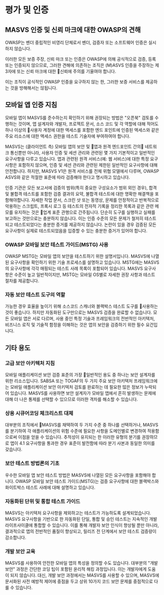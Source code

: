 # 평가 및 인증

## MASVS 인증 및 신뢰 마크에 대한 OWASP의 견해

OWASP는 벤더 중립적인 비영리 단체로서 벤더, 검증자 또는 소프트웨어 인증은 실시하지 않습니다.

이러한 모든 보증 주장, 신뢰 마크 또는 인증은 OWASP에 의해 공식적으로 검증, 등록 또는 인증되지 않으므로, 그러한 견해에 의존하는 조직은 (M)ASVS 인증을 주장하는 제3자에 또는 신뢰 마크에 대한 신뢰에 주의를 기울여야 합니다.

이는 조직이 공식적인 OWASP 인증을 요구하지 않는 한, 그러한 보증 서비스를 제공하는 것을 방해해서는 않됩니다.

## 모바일 앱 인증 지침

모바일 앱이 MASVS를 준수하는지 확인하기 위해 권장되는 방법은 "오픈북" 검토를 수행하는 것이며, 앱 설계자와 개발자, 프로젝트 문서, 소스 코드 및 각 역할에 대해 적어도 하나 이상의 사용자 계정에 대한 액세스를 포함한 엔드 포인트에 인증된 액세스와 같은 주요 리소스에 대한 액세스 권한을 테스트 기술자에 부여하여야 합니다.

MASVS는 (클라이언트 측) 모바일 앱의 보안 및 앱과 원격 엔드포인트 간의 네트워크 통신뿐만 아니라, 사용자 인증 및 세션 관리와 관련된 몇 가지 기본적이고 일반적인 요구사항을 다루고 있습니다. 앱과 관련된 원격 서비스(예: 웹 서비스)에 대한 특정 요구 사항은 포함하지 않으며, 인증 및 세션 관리와 관련된 제한된 일반적인 요구사항에 대해 안전합니다. 하지만, MASVS V1은 원격 서비스를 전체 위협 모델에서 다루며, OWASP ASVS와 같은 적절한 표준에 따라 검증해야 한다고 명시하고 있습니다.

인증 기관은 모든 보고서에 검증의 범위(특히 중요한 구성요소가 범위 외인 경우), 합격 및 불합격 테스트를 포함한 검증 결과의 요약, 불합격 테스트에 대한 명확한 해결책을 포함해야합니다. 자세한 작업 문서, 스크린 샷 또는 동영상, 문제를 안정적이고 반복적으로 악용하는 스크립트, 프록시 로그 등 테스트의 전자적 기록을 정리한 목록과 같은 관련 메모를 유지하는 것은 업계 표준 관행으로 간주됩니다. 단순히 도구를 실행하고 실패를 보고하는 것만으로는 충분하지 않습니다. 이는 인증 수준의 모든 문제가 철저히 테스트되고 테스트되었다는 충분한 증거를 제공하지 않습니다. 논란이 있을 경우 검증된 모든 요구사항이 실제로 테스트되었음을 입증할 수 있는 충분한 증거가 있어야 합니다.

### OWASP 모바일 보안 테스트 가이드(MSTG) 사용

OWASP MSTG는 모바일 앱의 보안을 테스트하기 위한 설명서입니다. MASVS에 나열된 요구사항을 확인하기 위한 기술 프로세스를 설명하고 있습니다. MSTG에는 MASVS의 요구사항에 각각 매핑되는 테스트 사례 목록이 포함되어 있습니다. MASVS 요구사항은 수준이 높고 일반적이지만, MSTG는 모바일 OS별로 자세한 권장 사항과 테스트 절차를 제공합니다.

### 자동 보안 테스트 도구의 역할

가능한 경우 효율을 높이기 위해 소스코드 스캐너와 블랙박스 테스트 도구를 사용하는 것이 좋습니다. 하지만 자동화된 도구만으로는 MASVS 검증을 완료할 수 없습니다. 모든 모바일 앱은 서로 다르며, 사용 중인 특정 기술과 프레임워크의 전반적인 아키텍처, 비즈니스 로직 및 기술적 함정을 이해하는 것은 앱의 보안을 검증하기 위한 필수 요건입니다.

## 기타 용도

### 고급 보안 아키텍처 지침

모바일 애플리케이션 보안 검증 표준의 가장 일반적인 용도 중 하나는 보안 설계자를 위한 리소스입니다. SABSA 또는 TOGAF의 두 가지 주요 보안 아키텍처 프레임워크에는 모바일 애플리케이션 보안 아키텍처 검토를 완료하는 데 필요한 많은 정보가 누락되어 있습니다. MASVS를 사용하면 보안 설계자가 모바일 앱에서 흔히 발생하는 문제에 대해 더 나은 통제를 선택할 수 있으므로 이러한 격차를 해소할 수 있습니다.

### 상용 시큐어코딩 체크리스트 대체

대부분의 조직에서 MASVS를 채택하여 두 가지 수준 중 하나를 선택하거나, MASVS를 분기하여 각 애플리케이션의 위험 수준에 필요한 사항을 도메인별로 변경하여 적용함으로써 이점을 얻을 수 있습니다. 추적성이 유지되는 한 이러한 유형의 분기를 권장하므로 앱이 4.1 요구사항을 통과한 경우 표준이 발전함에 따라 분기 사본과 동일한 의미를 갖습니다.

### 보안 테스트 방법론의 기초

우수한 모바일 앱 보안 테스트 방법은 MASVS에 나열된 모든 요구사항을 포함해야 합니다. OWASP 모바일 보안 테스트 가이드(MSTG)는 검증 요구사항에 대한 블랙박스와 화이트박스 테스트 사례에 대해 설명하고 있습니다.

### 자동화된 단위 및 통합 테스트 가이드

MASVS는 아키텍처 요구사항을 제외하고는 테스트가 가능하도록 설계되었습니다. MASVS 요구사항을 기반으로 한 자동화된 단일, 통합 및 승인 테스트는 지속적인 개발 라이프사이클에 통합할 수 있습니다. 이를 통해 개발자 보안 인식이 향상될 뿐만 아니라, 결과적으로 앱의 전반적인 품질이 향상되고, 릴리즈 전 단계에서 보안 테스트 검증량이 감소합니다.

### 개발 보안 교육

MASVS를 사용하여 안전한 모바일 앱의 특성을 정의할 수도 있습니다. 대부분의 "개발 보안" 과정은 간단한 코딩 팁이 포함된 윤리적 해킹 과정입니다. 이는 개발자에게 도움이 되지 않습니다. 대신, 개발 보안 과정에서는 MASVS를 사용할 수 있으며, MASVS에 문서화된 사전 예방적 제어에 중점을 두고 상위 10가지 코드 보안 문제를 중점적으로 다룰 수 있습니다.
